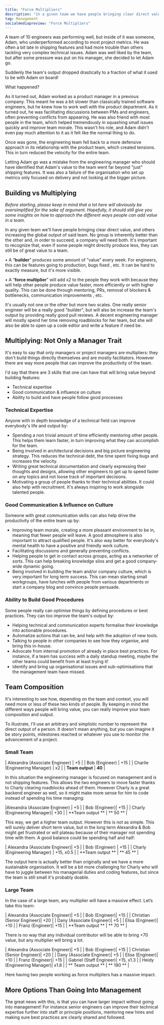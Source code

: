 ```yaml
---
title: "Force Multipliers"
description: "In a given team we have people bringing clear direct value, and others increasing the global output of the team. No group is inherently better than the other and, in order to succeed, a company will need both."
tag: Management
socialmediapreview: "Force Multipliers"
---
```


A team of 10 engineers was performing well, but inside of it was someone, Adam, who underperformed according to most project metrics. He was often a bit late in shipping features and had more trouble than others tackling very complex technical issues.  Adam was well liked by the team, but after some pressure was put on his manager, she decided to let Adam go.

Suddenly the team's output dropped drastically to a fraction of what it used to be with Adam on board!

What happened?

As it turned out, Adam worked as a product manager in a previous company. This meant he was a bit slower than classically trained software engineers, but he knew how to work well with the product department. As it turned out, he was facilitating discussions between PMs and engineers, often preventing conflicts from appearing. He was also friend with most people in the team, which helped tremendously in squashing small issues quickly and improve team morale. This wasn't his role, and Adam didn't even pay much attention to it as it felt like the normal thing to do.

Once was gone, the engineering team fell back to a more defensive approach in its relationship with the product team, which created tensions. This in turn reduced the velocity for the entire team.

Letting Adam go was a mistake from the engineering manager who should have identified that Adam's value to the team went far beyond "just" shipping features. It was also a failure of the organisation who set up metrics only focused on delivery and not looking at the bigger picture.

## Building vs Multiplying

_Before starting, please keep in mind that a lot here will obviously be oversimplified for the sake of argument. Hopefully, it should still give you some insights on how to approach the different ways people can add value in a team._

In any given team we'll have people bringing clear direct value, and others increasing the global output of said team. No group is inherently better than the other and, in order to succeed, a company will need both. It's important to recognize that, even if some people might directly produce less, they can still be of great value to a team.

• A “**builder**” produces some amount of “value” every week. For engineers, this can be features going to production, bugs fixed , etc. It can be hard to exactly measure, but it's more visible.  

• A “**force multiplier**” will add x2 to the people they work with because they will help other people produce value faster, more efficiently or with higher quality. This can be done through mentoring, PRs, removal of blockers & bottlenecks, communication improvements , etc.

It's usually not one or the other but more two scales. One really senior engineer will be a really good "builder", but will also be increase the team's output by providing really good pull reviews. A decent engineering manager will mostly spend her time removing roadblocks for her team, but she will also be able to open up a code editor and write a feature if need be.

## Multiplying: Not Only a Manager Trait

It's easy to say that only managers or project managers are multipliers: they don't build things directly themselves and are mostly facilitators. However there are way more people that can improve the productivity of the team.

I'd say that there are 3 skills that one can have that will bring value beyond building features:

- Technical expertise
- Good communication & influence on culture
- Ability to build and have people follow good processes

### Technical Expertise

Anyone with in depth knowledge of a technical field can improve everybody's life and output by:

- Spending a non trivial amount of time efficiently mentoring other people. This helps them learn faster, in turn improving what they can accomplish for the team.
- Being involved in architectural decisions and big picture engineering strategy. This reduces the technical debt, the time spent fixing bugs and increases the velocity.
- Writing great technical documentation and clearly expressing their thoughts and designs, allowing other engineers to get up to speed faster on any topics and not loose track of important decisions.
- Motivating a group of people thanks to their technical abilities. It could also help with recruitment. It's always inspiring to work alongside talented people. 

### Good Communication & Influence on Culture

Someone with great communication skills can also help drive the productivity of the entire team up by:

- Improving team morale, creating a more pleasant environment to be in, meaning that fewer people will leave. A good atmosphere is also important to attract qualified people. It's also way better for everybody's mental health to have a positive and friendly work culture.
- Facilitating discussions and generally preventing conflicts.
- Helping people to get in contact across groups, acting as a networker of sorts. This can help breaking knowledge silos and get a good company-wide dynamic going.
- Being involved in building the team and/or company culture, which is very important for long term success. This can mean starting small workgroups, have lunches with people from various departments or start a company blog and convince people persuade.

### Ability to Build Good Procedures

Some people really can optimise things by defining procedures or best practices. They can too improve the team's output by:

- Helping technical and communication experts formalise their knowledge into actionable procedures.
- Automatize actions that can be, and help with the adoption of new tools.
- Talking to people in other companies to see how they organise, and bring this in-house.
- Advocate from internal promotion of already in place best practices. For instance, if a team has success with a daily standup meeting, maybe the other teams could benefit from at least trying it!
- Identify and bring up organisational issues and sub-optimisations that the management team have missed.

## Team Composition

It's interesting to see how, depending on the team and context, you will need more or less of these two kinds of people. By keeping in mind the different ways people will bring value, you can really improve your team composition and output.

To illustrate, I'll use an arbitrary and simplistic number to represent the direct output of a person. It doesn't mean anything, but you can imagine it be story points, milestones reached or whatever you use to monitor the advancement of a project.

### Small Team

| Alexandra (Associate Engineer) | +5 |
| Bob (Engineer) | +15 |
| Charlie (Engineering Manager) | x2  |
| **Team output**  | **40** |

In this situation the engineering manager is focused on management and is not shipping features. This allows the two engineers to move faster thanks to Charly clearing roadblocks ahead of them. However Charly is a great backend engineer as well, so it might make more sense for him to code instead of spending his time managing:

|Alexandra (Associate Engineer) | +5 |
| Bob (Engineer)| +15 |
| Charly (Engineering Manager)| +30 |
| **Team output ** | ** 50 ** |

This way, we get a higher team output. However this is not as simple. This will surely deliver short term value, but in the long term Alexandra & Bob might get frustrated or will plateau because of their manager not spending time with them. A good balance could be spending half and half:

| Alexandra (Associate Engineer)| +5 |
| Bob (Engineer) | +15 |
| Charly (Engineering Manager) | +15, x0.5 |
| **Team output ** | ** 45 ** |

The output here is actually better than originally and we have a more sustainable organisation. It will be a bit more challenging for Charly who will have to juggle between his managerial duties and coding features, but since the team is still small it's probably doable.

### Large Team

In the case of a large team, any multiplier will have a massive effect. Let’s take this team:

| Alexandra (Associate Engineer)| +5 | 
| Bob (Engineer)| +15 | 
| Christian (Senior Engineer)| +20 | 
| Dany (Associate Engineer)| +5 | 
| Elisa (Engineer)| +10 | 
| Franz (Engineer)| +15 | 
| **Team output ** | ** 70 ** | 

There is no way that any individual contributor will be able to bring +70 value, but any multiplier will bring a lot.

| Alexandra (Associate Engineer)| +5 | 
| Bob (Engineer)| +15 | 
| Christian (Senior Engineer)| +20 | 
| Dany (Associate Engineer)| +5 | 
| Elisa (Engineer)| +10 | 
| Franz (Engineer)| +15 | 
| Gabriel (Staff Engineer)| +15, x1.3 | 
| Heidy (Engineering Manager)| x1.8 | 
| ** Team output ** | ** 190 ** | 

Here having two people working as force multipliers has a massive impact.

## More Options Than Going Into Management

The great news with this, is that you can have larger impact without going into management! For instance senior engineers can improve their technical expertise further into staff or principle positions, mentoring new hires and making sure best practices are clearly shared and followed.